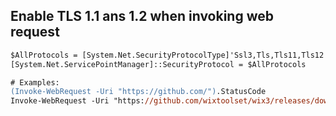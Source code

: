 ## Enable TLS 1.1 ans 1.2 when invoking web request

```ps
$AllProtocols = [System.Net.SecurityProtocolType]'Ssl3,Tls,Tls11,Tls12'
[System.Net.ServicePointManager]::SecurityProtocol = $AllProtocols

# Examples:
(Invoke-WebRequest -Uri "https://github.com/").StatusCode
Invoke-WebRequest -Uri "https://github.com/wixtoolset/wix3/releases/download/wix3111rtm/wix311-binaries.zip" -OutFile wix311-binaries.zip
```
